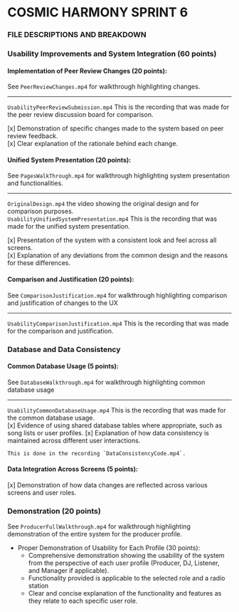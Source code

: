 # COSMIC HARMONY SPRINT 6

### FILE DESCRIPTIONS AND BREAKDOWN

### Usability Improvements and System Integration (60 points)
#### Implementation of Peer Review Changes (20 points):

See `PeerReviewChanges.mp4` for walkthrough highlighting changes.<hr>
    `UsabilityPeerReviewSubmission.mp4`
    This is the recording that was made for the peer review discussion board for comparison.<br>

[x] Demonstration of specific changes made to the system based on peer review feedback.<br>
[x] Clear explanation of the rationale behind each change.<br>


#### Unified System Presentation (20 points):

See `PagesWalkThrough.mp4` for walkthrough highlighting system presentation and functionalities.<hr>
    `OriginalDesign.mp4` the video showing the original design and for comparison purposes.<br>
    `UsabilityUnifiedSystemPresentation.mp4`
    This is the recording that was made for the unified system presentation.<br>

[x] Presentation of the system with a consistent look and feel across all screens.<br>
[x] Explanation of any deviations from the common design and the reasons for these differences.

#### Comparison and Justification (20 points):

See `ComparisonJustification.mp4` for walkthrough highlighting comparison and justification of changes to the UX <hr>
    `UsabilityComparisonJustification.mp4`
    This is the recording that was made for the comparison and justification.<br>


### Database and Data Consistency
#### Common Database Usage (5 points):

See `DatabaseWalkthrough.mp4` for walkthrough highlighting common database usage <hr>
    `UsabilityCommonDatabaseUsage.mp4`
    This is the recording that was made for the common database usage.<br>
[x] Evidence of using shared database tables where appropriate, such as song lists or user profiles.
[x] Explanation of how data consistency is maintained across different user interactions.<br>

    This is done in the recording `DataConsistencyCode.mp4`.

#### Data Integration Across Screens (5 points):

[x] Demonstration of how data changes are reflected across various screens and user roles.


### Demonstration (20 points) 
See `ProducerFullWalkthrough.mp4` for walkthrough highlighting demonstration of the entire system for the producer profile.<br>
- Proper Demonstration of Usability for Each Profile (30 points): 
  - Comprehensive demonstration showing the usability of the system from the perspective of each user 
profile (Producer, DJ, Listener, and Manager if applicable). 
  -  Functionality provided is applicable to the selected role and a radio station 
  - Clear and concise explanation of the functionality and features as they relate to each specific user 
role. 
 
 
